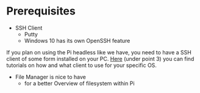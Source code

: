 # Prerequisites

- SSH Client
  - Putty
  - Windows 10 has its own OpenSSH feature

If you plan on using the Pi headless like we have, you need to have a SSH client of some form installed on your PC. [Here](https://www.raspberrypi.org/documentation/remote-access/ssh/) (under point 3) you can find tutorials on how and what client to use for your specific OS.

- File Manager is nice to have
  - for a better Overview of filesystem within Pi

